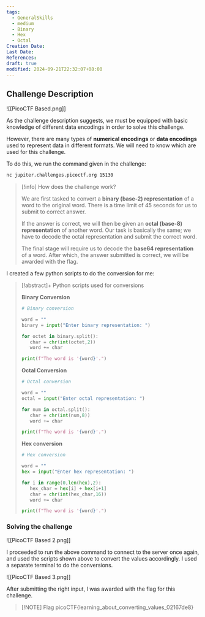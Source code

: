 ```yaml
---
tags:
  - GeneralSkills
  - medium
  - Binary
  - Hex
  - Octal
Creation Date: 
Last Date: 
References: 
draft: true
modified: 2024-09-21T22:32:07+08:00
---
```

## Challenge Description

![[PicoCTF Based.png]]

As the challenge description suggests, we must be equipped with basic knowledge of different data encodings in order to solve this challenge.

However, there are many types of **numerical encodings** or **data encodings** used to represent data in different formats. We will need to know which are used for this challenge.

To do this, we run the command given in the challenge:

```bash
nc jupiter.challenges.picoctf.org 15130
```

>[!info] How does the challenge work?
>
>We are first tasked to convert a **binary (base-2) representation** of a word to the original word. There is a time limit of 45 seconds for us to submit to correct answer.
>
>If the answer is correct, we will then be given an **octal (base-8) representation** of another word. Our task is basically the same; we have to decode the octal representation and submit the correct word.
>
>The final stage will require us to decode the **base64 representation** of a word. After which, the answer submitted is correct, we will be awarded with the flag.

I created a few python scripts to do the conversion for me:

>[!abstract]+ Python scripts used for conversions
>
>**Binary Conversion**
>
>```python
># Binary conversion
>
>word = ""
>binary = input("Enter binary representation: ")
>
>for octet in binary.split():
>    char = chr(int(octet,2))
>    word += char
>
>print(f"The word is '{word}'.")
>```
>
>**Octal Conversion**
>
>```python
># Octal conversion
>
>word = ""
>octal = input("Enter octal representation: ")
>
>for num in octal.split():
>    char = chr(int(num,8))
>    word += char
>
>print(f"The word is '{word}'.")
>```
>
>**Hex conversion**
>
>```python
># Hex conversion
>
>word = ""
>hex = input("Enter hex representation: ")
>
>for i in range(0,len(hex),2):
>    hex_char = hex[i] + hex[i+1]
>    char = chr(int(hex_char,16))
>    word += char
>
>print(f"The word is '{word}'.")
>```
### Solving the challenge

![[PicoCTF Based 2.png]]

I proceeded to run the above command to connect to the server once again, and used the scripts shown above to convert the values accordingly. I used a separate terminal to do the conversions.

![[PicoCTF Based 3.png]]

After submitting the right input, I was awarded with the flag for this challenge.

> [!NOTE] Flag
> picoCTF{learning_about_converting_values_02167de8}